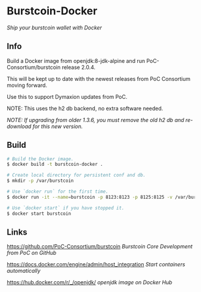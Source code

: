 # Burstcoin-Docker

*Ship your burstcoin wallet with Docker*

## Info
Build a Docker image from openjdk:8-jdk-alpine and run PoC-Consortium/burstcoin release 2.0.4.

This will be kept up to date with the newest releases from PoC Consortium moving forward.

Use this to support Dymaxion updates from PoC.

NOTE: This uses the h2 db backend, no extra software needed.

*NOTE: If upgrading from older 1.3.6, you must remove the old h2 db and re-download for this new version.*

## Build

```sh
# Build the Docker image.
$ docker build -t burstcoin-docker .

# Create local directory for persistent conf and db.
$ mkdir -p /var/burstcoin

# Use `docker run` for the first time.
$ docker run -it --name=burstcoin -p 8123:8123 -p 8125:8125 -v /var/burstcoin:/data burstcoin-docker

# Use `docker start` if you have stopped it.
$ docker start burstcoin
```

## Links

https://github.com/PoC-Consortium/burstcoin *Burstcoin Core Development from PoC on GitHub*

https://docs.docker.com/engine/admin/host_integration *Start containers automatically*

https://hub.docker.com/r/_/openjdk/ *openjdk image on Docker Hub*
